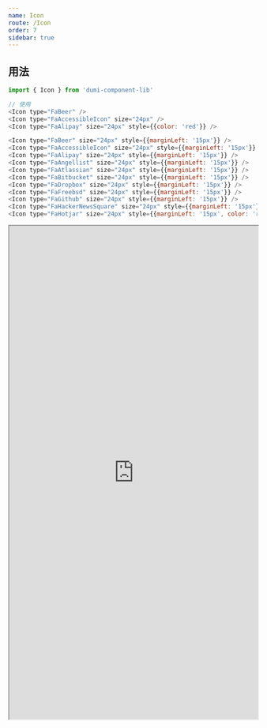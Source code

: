 ```yaml
---
name: Icon
route: /Icon
order: 7
sidebar: true
---
```



## 用法

``` js
import { Icon } from 'dumi-component-lib'

// 使用
<Icon type="FaBeer" />
<Icon type="FaAccessibleIcon" size="24px" />
<Icon type="FaAlipay" size="24px" style={{color: 'red'}} />

<Icon type="FaBeer" size="24px" style={{marginLeft: '15px'}} />
<Icon type="FaAccessibleIcon" size="24px" style={{marginLeft: '15px'}} />
<Icon type="FaAlipay" size="24px" style={{marginLeft: '15px'}} />
<Icon type="FaAngellist" size="24px" style={{marginLeft: '15px'}} />
<Icon type="FaAtlassian" size="24px" style={{marginLeft: '15px'}} />
<Icon type="FaBitbucket" size="24px" style={{marginLeft: '15px'}} />
<Icon type="FaDropbox" size="24px" style={{marginLeft: '15px'}} />
<Icon type="FaFreebsd" size="24px" style={{marginLeft: '15px'}} />
<Icon type="FaGithub" size="24px" style={{marginLeft: '15px'}} />
<Icon type="FaHackerNewsSquare" size="24px" style={{marginLeft: '15px'}} />
<Icon type="FaHotjar" size="24px" style={{marginLeft: '15px', color: 'red'}} />
```


<!-- 更多图标可以在如下界面获得 -->
<iframe width="100%" height="1000px" style={{border: 'none'}} src="https://react-icons.netlify.com/#/icons/fa" />


## API文档
|  参数  |  说明  |  类型  |  默认值  |
|  ---   |  ---  |  ---  |  ---  |
|  type  |  icon类型  |  string  |  |
|  size  |  icon大小(px，lg，xs)  |  string  |  |
|  rotation  |  旋转角度  |  number  |  |
|  style  |  图标样式  |  object  |  |



